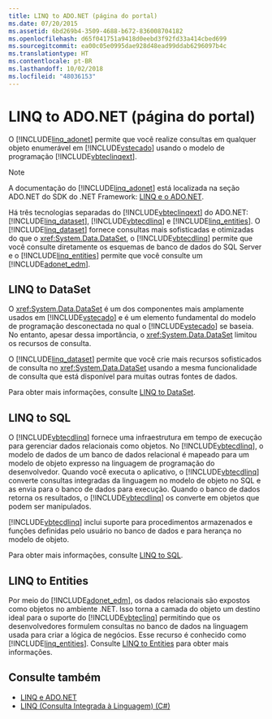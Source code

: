 ```yaml
---
title: LINQ to ADO.NET (página do portal)
ms.date: 07/20/2015
ms.assetid: 6bd269b4-3509-4688-b672-836008704182
ms.openlocfilehash: d65f041751a9418d0eebd3f92fd33a414cbed699
ms.sourcegitcommit: ea00c05e0995dae928d48ead99ddab6296097b4c
ms.translationtype: HT
ms.contentlocale: pt-BR
ms.lasthandoff: 10/02/2018
ms.locfileid: "48036153"
---
```

# <a name="linq-to-adonet-portal-page"></a>LINQ to ADO.NET (página do portal)
O [!INCLUDE[linq_adonet](~/includes/linq-adonet-md.md)] permite que você realize consultas em qualquer objeto enumerável em [!INCLUDE[vstecado](~/includes/vstecado-md.md)] usando o modelo de programação [!INCLUDE[vbteclinqext](~/includes/vbteclinqext-md.md)].  
  
> [!NOTE]
>  A documentação do [!INCLUDE[linq_adonet](~/includes/linq-adonet-md.md)] está localizada na seção ADO.NET do SDK do .NET Framework: [LINQ e o ADO.NET](../../../../framework/data/adonet/linq-and-ado-net.md).  
  
 Há três tecnologias separadas do [!INCLUDE[vbteclinqext](~/includes/vbteclinqext-md.md)] do ADO.NET: [!INCLUDE[linq_dataset](~/includes/linq-dataset-md.md)], [!INCLUDE[vbtecdlinq](~/includes/vbtecdlinq-md.md)] e [!INCLUDE[linq_entities](~/includes/linq-entities-md.md)]. O [!INCLUDE[linq_dataset](~/includes/linq-dataset-md.md)] fornece consultas mais sofisticadas e otimizadas do que o <xref:System.Data.DataSet>, o [!INCLUDE[vbtecdlinq](~/includes/vbtecdlinq-md.md)] permite que você consulte diretamente os esquemas de banco de dados do SQL Server e o [!INCLUDE[linq_entities](~/includes/linq-entities-md.md)] permite que você consulte um [!INCLUDE[adonet_edm](~/includes/adonet-edm-md.md)].  
  
## <a name="linq-to-dataset"></a>LINQ to DataSet  
 O <xref:System.Data.DataSet> é um dos componentes mais amplamente usados em [!INCLUDE[vstecado](~/includes/vstecado-md.md)] e é um elemento fundamental do modelo de programação desconectada no qual o [!INCLUDE[vstecado](~/includes/vstecado-md.md)] se baseia. No entanto, apesar dessa importância, o <xref:System.Data.DataSet> limitou os recursos de consulta.  
  
 O [!INCLUDE[linq_dataset](~/includes/linq-dataset-md.md)] permite que você crie mais recursos sofisticados de consulta no <xref:System.Data.DataSet> usando a mesma funcionalidade de consulta que está disponível para muitas outras fontes de dados.  
  
 Para obter mais informações, consulte [LINQ to DataSet](../../../../framework/data/adonet/linq-to-dataset.md).  
  
## <a name="linq-to-sql"></a>LINQ to SQL  
 O [!INCLUDE[vbtecdlinq](~/includes/vbtecdlinq-md.md)] fornece uma infraestrutura em tempo de execução para gerenciar dados relacionais como objetos. No [!INCLUDE[vbtecdlinq](~/includes/vbtecdlinq-md.md)], o modelo de dados de um banco de dados relacional é mapeado para um modelo de objeto expresso na linguagem de programação do desenvolvedor. Quando você executa o aplicativo, o [!INCLUDE[vbtecdlinq](~/includes/vbtecdlinq-md.md)] converte consultas integradas da linguagem no modelo de objeto no SQL e as envia para o banco de dados para execução. Quando o banco de dados retorna os resultados, o [!INCLUDE[vbtecdlinq](~/includes/vbtecdlinq-md.md)] os converte em objetos que podem ser manipulados.  
  
 [!INCLUDE[vbtecdlinq](~/includes/vbtecdlinq-md.md)] inclui suporte para procedimentos armazenados e funções definidas pelo usuário no banco de dados e para herança no modelo de objeto.  
  
 Para obter mais informações, consulte [LINQ to SQL](../../../../../docs/framework/data/adonet/sql/linq/index.md).  
  
## <a name="linq-to-entities"></a>LINQ to Entities  
 Por meio do [!INCLUDE[adonet_edm](~/includes/adonet-edm-md.md)], os dados relacionais são expostos como objetos no ambiente .NET. Isso torna a camada do objeto um destino ideal para o suporte do [!INCLUDE[vbteclinq](~/includes/vbteclinq-md.md)] permitindo que os desenvolvedores formulem consultas no banco de dados na linguagem usada para criar a lógica de negócios. Esse recurso é conhecido como [!INCLUDE[linq_entities](~/includes/linq-entities-md.md)]. Consulte [LINQ to Entities](../../../../framework/data/adonet/ef/language-reference/linq-to-entities.md) para obter mais informações.  
  
## <a name="see-also"></a>Consulte também

- [LINQ e ADO.NET](../../../../framework/data/adonet/linq-and-ado-net.md)  
- [LINQ (Consulta Integrada à Linguagem) (C#)](../../../../csharp/programming-guide/concepts/linq/index.md)
